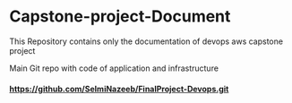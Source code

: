 # Capstone-project-Document
This Repository contains only the documentation of devops aws capstone project

Main Git repo with code of application and infrastructure
#### https://github.com/SelmiNazeeb/FinalProject-Devops.git
